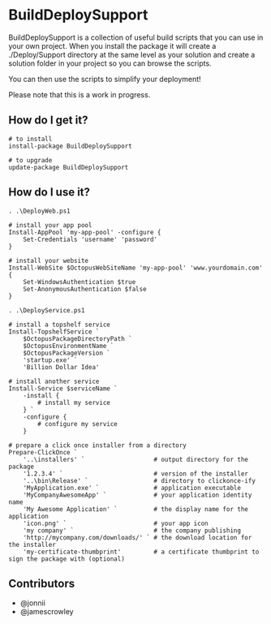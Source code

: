 BuildDeploySupport
==================

BuildDeploySupport is a collection of useful build scripts that you can use in your own project. When
you install the package it will create a ./Deploy/Support directory at the same level as your
solution and create a solution folder in your project so you can browse the scripts.

You can then use the scripts to simplify your deployment!

Please note that this is a work in progress.

How do I get it?
----------------

    # to install
	install-package BuildDeploySupport

    # to upgrade
    update-package BuildDeploySupport

How do I use it?
----------------

    . .\DeployWeb.ps1

    # install your app pool
    Install-AppPool 'my-app-pool' -configure {
        Set-Credentials 'username' 'password'
    }

    # install your website
    Install-WebSite $OctopusWebSiteName 'my-app-pool' 'www.yourdomain.com' {
    	Set-WindowsAuthentication $true
    	Set-AnonymousAuthentication $false
    }

    . .\DeployService.ps1

    # install a topshelf service
    Install-TopshelfService `
        $OctopusPackageDirectoryPath `
        $OctopusEnvironmentName `
        $OctopusPackageVersion `
        'startup.exe' `
        'Billion Dollar Idea'

    # install another service
    Install-Service $serviceName `
        -install {
            # install my service
        } `
        -configure {
            # configure my service
        }

    # prepare a click once installer from a directory
    Prepare-ClickOnce `
        '..\installers' `                   # output directory for the package
        '1.2.3.4' `                         # version of the installer
        '..\bin\Release' `                  # directory to clickonce-ify
        'MyApplication.exe' `               # application executable
        'MyCompanyAwesomeApp' `             # your application identity name
        'My Awesome Application' `          # the display name for the application
        'icon.png' `                        # your app icon
        'my company' `                      # the company publishing
        'http://mycompany.com/downloads/' ` # the download location for the installer
        'my-certificate-thumbprint'         # a certificate thumbprint to sign the package with (optional)

Contributors
------------

 * @jonnii
 * @jamescrowley
